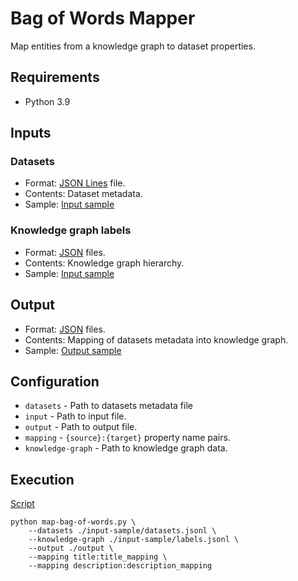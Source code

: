 # Bag of Words Mapper
Map entities from a knowledge graph to dataset properties.

## Requirements
- Python 3.9

## Inputs

### Datasets
- Format: [JSON Lines](https://jsonlines.org/) file.
- Contents: Dataset metadata.
- Sample: [Input sample](input-sample/dataset.json)

### Knowledge graph labels
- Format: [JSON](https://www.json.org/) files.
- Contents: Knowledge graph hierarchy.
- Sample: [Input sample](input-sample/labels.jsonl)

## Output
- Format: [JSON](https://www.json.org/) files.
- Contents: Mapping of datasets metadata into knowledge graph.
- Sample: [Output sample](output-sample/mapping.json)

## Configuration
- ```datasets``` - Path to datasets metadata file
- ```input``` - Path to input file.
- ```output``` - Path to output file.
- ```mapping``` - ```{source}:{target}``` property name pairs.
- ```knowledge-graph``` - Path to knowledge graph data.

## Execution
[Script](script)
```shell
python map-bag-of-words.py \
    --datasets ./input-sample/datasets.jsonl \
    --knowledge-graph ./input-sample/labels.jsonl \
    --output ./output \
    --mapping title:title_mapping \
    --mapping description:description_mapping
```

